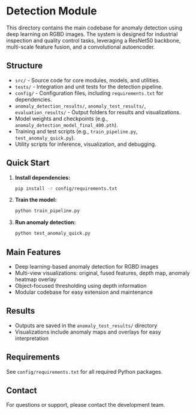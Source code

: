 # Detection Module

This directory contains the main codebase for anomaly detection using deep learning on RGBD images. The system is designed for industrial inspection and quality control tasks, leveraging a ResNet50 backbone, multi-scale feature fusion, and a convolutional autoencoder.

## Structure

- `src/` - Source code for core modules, models, and utilities.
- `tests/` - Integration and unit tests for the detection pipeline.
- `config/` - Configuration files, including `requirements.txt` for dependencies.
- `anomaly_detection_results/`, `anomaly_test_results/`, `evaluation_results/` - Output folders for results and visualizations.
- Model weights and checkpoints (e.g., `anomaly_detection_model_final_400.pth`).
- Training and test scripts (e.g., `train_pipeline.py`, `test_anomaly_quick.py`).
- Utility scripts for inference, visualization, and debugging.

## Quick Start

1. **Install dependencies:**
   ```bash
   pip install -r config/requirements.txt
   ```
2. **Train the model:**
   ```bash
   python train_pipeline.py
   ```
3. **Run anomaly detection:**
   ```bash
   python test_anomaly_quick.py
   ```

## Main Features
- Deep learning-based anomaly detection for RGBD images
- Multi-view visualizations: original, fused features, depth map, anomaly heatmap overlay
- Object-focused thresholding using depth information
- Modular codebase for easy extension and maintenance

## Results
- Outputs are saved in the `anomaly_test_results/` directory
- Visualizations include anomaly maps and overlays for easy interpretation

## Requirements
See `config/requirements.txt` for all required Python packages.

## Contact
For questions or support, please contact the development team.
